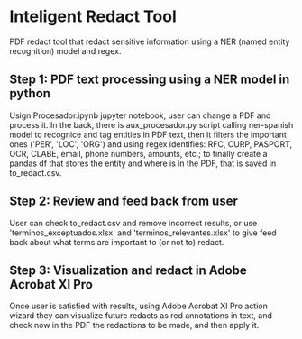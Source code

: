 # Inteligent Redact Tool
 PDF redact tool that redact sensitive information using a NER (named entity recognition) model and regex.
 
 ## Step 1: PDF text processing using a NER model in python
 Usign Procesador.ipynb jupyter notebook, user can change a PDF and process it. In the back, there is aux_procesador.py script 
 calling ner-spanish model to recognice and tag entities in PDF text, then it filters the important ones ('PER', 'LOC', 'ORG')
 and using regex identifies: RFC, CURP, PASPORT, OCR, CLABE, email, phone numbers, amounts, etc.; to finally create a pandas 
 df that  stores the entity and where is in the PDF, that is saved in to_redact.csv.
 
 ## Step 2: Review and feed back from user
 User can check to_redact.csv and remove incorrect results, or use 'terminos_exceptuados.xlsx' and 'terminos_relevantes.xlsx' to 
 give feed back about what terms are important to (or not to) redact.
 
 ## Step 3: Visualization and redact in Adobe Acrobat XI Pro
 Once user is satisfied with results, using Adobe Acrobat XI Pro action wizard they can visualize future redacts as red annotations
 in text, and check now in the PDF the redactions to be made, and then apply it.
